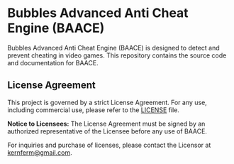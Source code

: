 # Bubbles Advanced Anti Cheat Engine (BAACE)

Bubbles Advanced Anti Cheat Engine (BAACE) is designed to detect and prevent cheating in video games. This repository contains the source code and documentation for BAACE.

## License Agreement

This project is governed by a strict License Agreement. For any use, including commercial use, please refer to the [LICENSE](LICENSE.md) file.

**Notice to Licensees:** The License Agreement must be signed by an authorized representative of the Licensee before any use of BAACE.

For inquiries and purchase of licenses, please contact the Licensor at kernferm@gmail.com.
